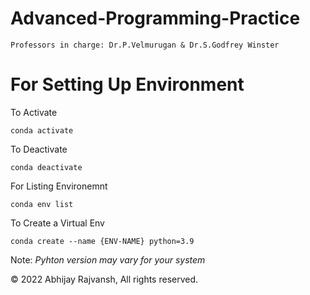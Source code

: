 # Advanced-Programming-Practice

```
Professors in charge: Dr.P.Velmurugan & Dr.S.Godfrey Winster 
```

# For Setting Up Environment

To Activate
```
conda activate
```

To Deactivate
```
conda deactivate
```

For Listing Environemnt 
```
conda env list
```

To Create a Virtual Env
```
conda create --name {ENV-NAME} python=3.9
```
Note: *Pyhton version may vary for your system*



© 2022 Abhijay Rajvansh, All rights reserved.

